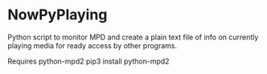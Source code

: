 # NowPyPlaying

Python script to monitor MPD and create a plain text file of info on currently playing media for ready access by other programs.

Requires python-mpd2
pip3 install python-mpd2